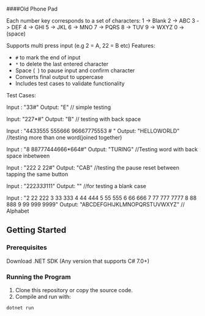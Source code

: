 ####Old Phone Pad


Each number key corresponds to a set of characters:
1 -> Blank
2 -> ABC
3 -> DEF
4 -> GHI
5 -> JKL
6 -> MNO
7 -> PQRS
8 -> TUV
9 -> WXYZ
0 -> (space)

Supports multi press input (e.g 2 = A, 22 = B etc)
Features:
  - `#` to mark the end of input
  - `*` to delete the last entered character
  - Space (` `) to pause input and confirm character
  - Converts final output to uppercase
  - Includes test cases to validate functionality

Test Cases:

Input : "33#" Output: "E"  // simple testing

Input:  "227*#" Output:  "B"  // testing with back space

Input :  "4433555 555666 96667775553 # " Output: "HELLOWORLD" //testing more than one word(joined together)

Input :  "8 88777444666*664#" Output:  "TURING"  //Testing word with back space inbetween

Input :  "222 2 22#" Output:  "CAB"  //testing the pause reset between tapping the same button

Input :  "222*333*111" Output: ""  //for testing a blank case

Input :  "2 22 222 3 33 333 4 44 444 5 55 555 6 66 666 7 77 777 7777 8 88 888 9 99 999 9999" Output: "ABCDEFGHIJKLMNOPQRSTUVWXYZ" // Alphabet

## Getting Started

### Prerequisites
 Download .NET SDK (Any version that supports C# 7.0+)
### Running the Program

1. Clone this repository or copy the source code.
2. Compile and run with:

```bash
dotnet run